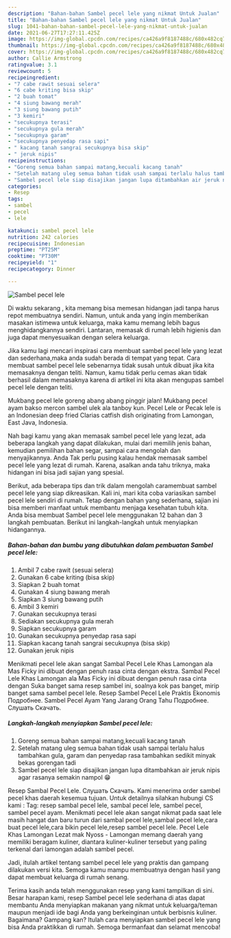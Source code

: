 ```yaml
---
description: "Bahan-bahan Sambel pecel lele yang nikmat Untuk Jualan"
title: "Bahan-bahan Sambel pecel lele yang nikmat Untuk Jualan"
slug: 1041-bahan-bahan-sambel-pecel-lele-yang-nikmat-untuk-jualan
date: 2021-06-27T17:27:11.425Z
image: https://img-global.cpcdn.com/recipes/ca426a9f8187488c/680x482cq70/sambel-pecel-lele-foto-resep-utama.jpg
thumbnail: https://img-global.cpcdn.com/recipes/ca426a9f8187488c/680x482cq70/sambel-pecel-lele-foto-resep-utama.jpg
cover: https://img-global.cpcdn.com/recipes/ca426a9f8187488c/680x482cq70/sambel-pecel-lele-foto-resep-utama.jpg
author: Callie Armstrong
ratingvalue: 3.1
reviewcount: 5
recipeingredient:
- "7 cabe rawit sesuai selera"
- "6 cabe kriting bisa skip"
- "2 buah tomat"
- "4 siung bawang merah"
- "3 siung bawang putih"
- "3 kemiri"
- "secukupnya terasi"
- "secukupnya gula merah"
- "secukupnya garam"
- "secukupnya penyedap rasa sapi"
- " kacang tanah sangrai secukupnya bisa skip"
- " jeruk nipis"
recipeinstructions:
- "Goreng semua bahan sampai matang,kecuali kacang tanah"
- "Setelah matang uleg semua bahan tidak usah sampai terlalu halus tambahkan gula, garam dan penyedap rasa tambahkan sedikit minyak bekas gorengan tadi"
- "Sambel pecel lele siap disajikan jangan lupa ditambahkan air jeruk nipis agar rasanya semakin nampol 😁"
categories:
- Resep
tags:
- sambel
- pecel
- lele

katakunci: sambel pecel lele 
nutrition: 242 calories
recipecuisine: Indonesian
preptime: "PT25M"
cooktime: "PT30M"
recipeyield: "1"
recipecategory: Dinner

---
```



![Sambel pecel lele](https://img-global.cpcdn.com/recipes/ca426a9f8187488c/680x482cq70/sambel-pecel-lele-foto-resep-utama.jpg)

Di waktu  sekarang , kita memang bisa memesan hidangan jadi tanpa harus repot membuatnya sendiri. Namun, untuk anda yang ingin memberikan masakan istimewa untuk keluarga, maka kamu memang lebih bagus menghidangkannya sendiri. Lantaran, memasak di rumah lebih higienis dan juga dapat menyesuaikan dengan selera keluarga.

Jika kamu lagi mencari inspirasi cara membuat sambel pecel lele yang lezat dan sederhana,maka anda sudah berada di tempat yang tepat. Cara membuat sambel pecel lele  sebenarnya tidak susah untuk dibuat jika kita memasaknya dengan teliti. Namun, kamu tidak perlu cemas akan tidak berhasil dalam memasaknya 
karena di artikel ini kita akan mengupas sambel pecel lele dengan teliti.  

Mukbang pecel lele goreng abang abang pinggir jalan! Mukbang pecel ayam bakso mercon sambel ulek ala tanboy kun. Pecel Lele or Pecak lele is an Indonesian deep fried Clarias catfish dish originating from Lamongan, East Java, Indonesia.

Nah bagi kamu yang akan memasak sambel pecel lele yang lezat, ada beberapa langkah yang dapat dilakukan, mulai dari memilih jenis bahan, kemudian pemilihan bahan segar, sampai cara mengolah dan menyajikannya. Anda Tak perlu pusing kalau hendak memasak sambel pecel lele yang lezat di rumah. Karena, asalkan anda  tahu triknya, maka hidangan ini bisa jadi sajian yang spesial.

Berikut, ada beberapa tips dan trik dalam mengolah caramembuat sambel pecel lele yang siap dikreasikan. Kali ini, mari kita coba variasikan sambel pecel lele sendiri di rumah. Tetap dengan bahan yang sederhana, sajian ini bisa memberi manfaat untuk membantu menjaga kesehatan tubuh kita. Anda bisa membuat Sambel pecel lele menggunakan 12 bahan dan 3 langkah pembuatan. Berikut ini langkah-langkah untuk menyiapkan hidangannya.

<!--inarticleads1-->

##### Bahan-bahan dan bumbu yang dibutuhkan dalam pembuatan Sambel pecel lele:

1. Ambil 7 cabe rawit (sesuai selera)
1. Gunakan 6 cabe kriting (bisa skip)
1. Siapkan 2 buah tomat
1. Gunakan 4 siung bawang merah
1. Siapkan 3 siung bawang putih
1. Ambil 3 kemiri
1. Gunakan secukupnya terasi
1. Sediakan secukupnya gula merah
1. Siapkan secukupnya garam
1. Gunakan secukupnya penyedap rasa sapi
1. Siapkan  kacang tanah sangrai secukupnya (bisa skip)
1. Gunakan  jeruk nipis


Menikmati pecel lele akan sangat Sambal Pecel Lele Khas Lamongan ala Mas Ficky ini dibuat dengan penuh rasa cinta dengan ekstra. Sambal Pecel Lele Khas Lamongan ala Mas Ficky ini dibuat dengan penuh rasa cinta dengan Suka banget sama resep sambel ini, soalnya kok pas banget, mirip banget sama sambel pecel lele. Resep Sambel Pecel Lele Praktis Ekonomis Подробнее. Sambel Pecel Ayam Yang Jarang Orang Tahu Подробнее. Слушать Скачать. 

<!--inarticleads2-->

##### Langkah-langkah menyiapkan Sambel pecel lele:

1. Goreng semua bahan sampai matang,kecuali kacang tanah
1. Setelah matang uleg semua bahan tidak usah sampai terlalu halus tambahkan gula, garam dan penyedap rasa tambahkan sedikit minyak bekas gorengan tadi
1. Sambel pecel lele siap disajikan jangan lupa ditambahkan air jeruk nipis agar rasanya semakin nampol 😁


Resep Sambal Pecel Lele. Слушать Скачать. Kami menerima order sambel pecel khas daerah kesemua tujuan. Untuk detailnya silahkan hubungi CS kami : Tag: resep sambal pecel lele, sambal pecel lele, sambel pecel, sambel pecel ayam. Menikmati pecel lele akan sangat nikmat pada saat lele masih hangat dan baru turun dari sambal pecel lele,sambal pecel lele,cara buat pecel lele,cara bikin pecel lele,resep sambel pecel lele. Pecel Lele Khas Lamongan Lezat mak Nyoss - Lamongan memang daerah yang memiliki beragam kuliner, diantara kuliner-kuliner tersebut yang paling terkenal dari lamongan adalah sambel pecel. 

Jadi, itulah artikel tentang  sambel pecel lele  yang praktis dan gampang dilakukan versi kita. Semoga kamu mampu membuatnya dengan hasil yang dapat membuat keluarga di rumah senang. 

Terima kasih anda telah menggunakan resep yang kami tampilkan di sini. Besar harapan kami, resep  Sambel pecel lele sederhana di atas dapat membantu Anda menyiapkan makanan yang nikmat untuk keluarga/teman maupun menjadi ide bagi Anda yang berkeinginan untuk berbisnis kuliner. Bagaimana? Gampang kan? Itulah cara menyiapkan sambel pecel lele yang bisa Anda praktikkan di rumah. Semoga bermanfaat dan selamat mencoba!

